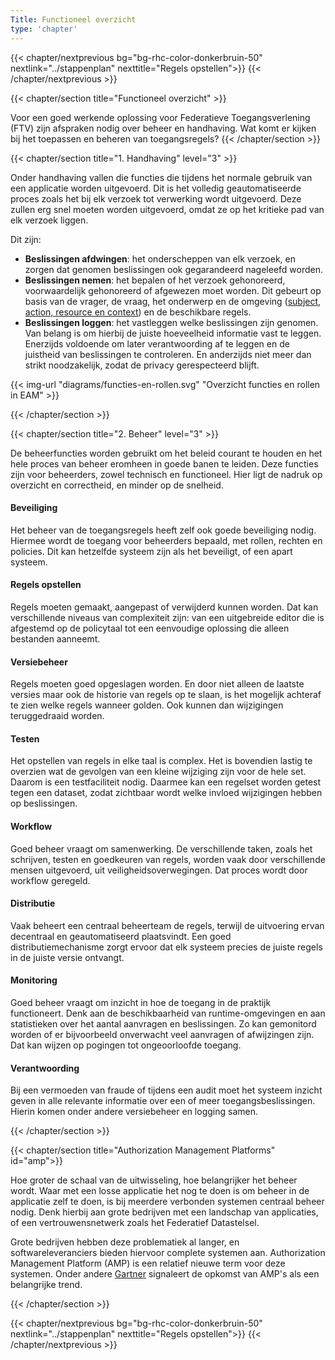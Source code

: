 ```yaml
---
Title: Functioneel overzicht
type: 'chapter'
---
```


{{< chapter/nextprevious  bg="bg-rhc-color-donkerbruin-50" nextlink="../stappenplan" nexttitle="Regels opstellen">}}
{{< /chapter/nextprevious >}}

{{< chapter/section title="Functioneel overzicht" >}}

Voor een goed werkende oplossing voor Federatieve Toegangsverlening (FTV) zijn afspraken nodig over beheer en handhaving.
Wat komt er kijken bij het toepassen en beheren van toegangsregels?
{{< /chapter/section >}}

{{< chapter/section title="1. Handhaving" level="3" >}}

Onder handhaving vallen die functies die tijdens het normale gebruik van een applicatie worden uitgevoerd. Dit is het volledig geautomatiseerde proces zoals het bij elk verzoek tot verwerking wordt uitgevoerd. Deze zullen erg snel moeten worden uitgevoerd, omdat ze op het kritieke pad van elk verzoek liggen.

Dit zijn:

- **Beslissingen afdwingen**: het onderscheppen van elk verzoek, en zorgen dat genomen beslissingen ook gegarandeerd nageleefd worden.
- **Beslissingen nemen**: het bepalen of het verzoek gehonoreerd, voorwaardelijk gehonoreerd of afgewezen moet worden. Dit gebeurt op basis van de vrager, de vraag, het onderwerp en de omgeving ([subject, action, resource en context](/ftv/methodiek/standaarden#informatiemodel)) en de beschikbare regels. 
- **Beslissingen loggen**: het vastleggen welke beslissingen zijn genomen. Van belang is om hierbij de juiste hoeveelheid informatie vast te leggen. Enerzijds voldoende om later verantwoording af te leggen en de juistheid van beslissingen te controleren. En anderzijds niet meer dan strikt noodzakelijk, zodat de privacy gerespecteerd blijft.

{{< img-url "diagrams/functies-en-rollen.svg" "Overzicht functies en rollen in EAM" >}}

{{< /chapter/section >}}

{{< chapter/section title="2. Beheer"  level="3" >}}

De beheerfuncties worden gebruikt om het beleid courant te houden en het hele proces van beheer eromheen in goede banen te leiden. Deze functies zijn voor beheerders, zowel technisch en functioneel. Hier ligt de nadruk op overzicht en correctheid, en minder op de snelheid.



#### Beveiliging

Het beheer van de toegangsregels heeft zelf ook goede beveiliging nodig. Hiermee wordt de toegang voor beheerders bepaald, met rollen, rechten en policies. Dit kan hetzelfde systeem zijn als het beveiligt, of een apart systeem.

#### Regels opstellen

Regels moeten gemaakt, aangepast of verwijderd kunnen worden. Dat kan verschillende niveaus van complexiteit zijn: van een uitgebreide editor die is afgestemd op de policytaal tot een eenvoudige oplossing die alleen bestanden aanneemt.

#### Versiebeheer

Regels moeten goed opgeslagen worden. En door niet alleen de laatste versies maar ook de historie van regels op te slaan, is het mogelijk achteraf te zien welke regels wanneer golden. Ook kunnen dan wijzigingen teruggedraaid worden.

#### Testen

Het opstellen van regels in elke taal is complex. Het is bovendien lastig te overzien wat de gevolgen van een kleine wijziging zijn voor de hele set. Daarom is een testfaciliteit nodig. Daarmee kan een regelset worden getest tegen een dataset, zodat zichtbaar wordt welke invloed wijzigingen hebben op beslissingen.

#### Workflow

Goed beheer vraagt om samenwerking. De verschillende taken, zoals het schrijven, testen en goedkeuren van regels, worden vaak door verschillende mensen uitgevoerd, uit veiligheidsoverwegingen. Dat proces wordt door workflow geregeld.

#### Distributie

Vaak beheert een centraal beheerteam de regels, terwijl de uitvoering ervan decentraal en geautomatiseerd plaatsvindt. Een goed distributiemechanisme zorgt ervoor dat elk systeem precies de juiste regels in de juiste versie ontvangt.

#### Monitoring

Goed beheer vraagt om inzicht in hoe de toegang in de praktijk functioneert. Denk aan de beschikbaarheid van runtime-omgevingen en aan statistieken over het aantal aanvragen en beslissingen. Zo kan gemonitord worden of er bijvoorbeeld onverwacht veel aanvragen of afwijzingen zijn. Dat kan wijzen op pogingen tot ongeoorloofde toegang.

#### Verantwoording

Bij een vermoeden van fraude of tijdens een audit moet het systeem inzicht geven in alle relevante informatie over een of meer toegangsbeslissingen. Hierin komen onder andere versiebeheer en logging samen.

{{< /chapter/section >}}

{{< chapter/section title="Authorization Management Platforms" id="amp">}}

Hoe groter de schaal van de uitwisseling, hoe belangrijker het beheer wordt. Waar met een losse applicatie het nog te doen is om beheer in de applicatie zelf te doen, is bij meerdere verbonden systemen centraal beheer nodig. Denk hierbij aan grote bedrijven met een landschap van applicaties, of een vertrouwensnetwerk zoals het Federatief Datastelsel. 

Grote bedrijven hebben deze problematiek al langer, en softwareleveranciers bieden hiervoor complete systemen aan. Authorization Management Platform (AMP) is een relatief nieuwe term voor deze systemen. Onder andere [Gartner](https://www.gartner.com/en/documents/6826834) signaleert de opkomst van AMP's als een belangrijke trend.

{{< /chapter/section >}}

{{< chapter/nextprevious  bg="bg-rhc-color-donkerbruin-50" nextlink="../stappenplan" nexttitle="Regels opstellen">}}
{{< /chapter/nextprevious >}}
